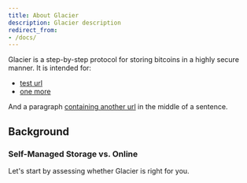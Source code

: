 ```yaml
---
title: About Glacier
description: Glacier description
redirect_from:
- /docs/
---
```


Glacier is a step-by-step protocol for storing bitcoins in a highly secure
manner. It is intended for:

* [test url](example)
* [one more](http://example.org)

And a paragraph [containing another url](/example) in the middle of a sentence.

## Background

### Self-Managed Storage vs. Online

Let's start by assessing whether Glacier is right for you.